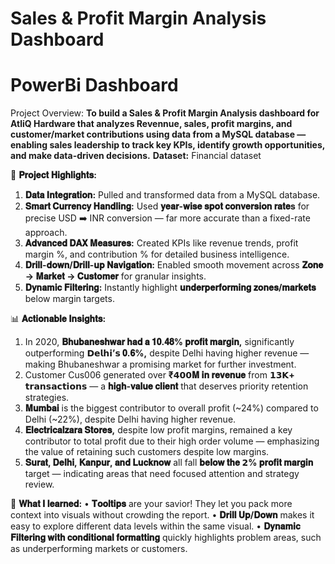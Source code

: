 # Sales & Profit Margin Analysis Dashboard
# PowerBi Dashboard
Project Overview: **To build a Sales & Profit Margin Analysis dashboard for AtliQ Hardware that analyzes Revennue, sales, profit margins, and customer/market contributions using data from a MySQL database — enabling sales leadership to track key KPIs, identify growth opportunities, and make data-driven decisions.**
**Dataset:** Financial dataset

🔧 **𝐏𝐫𝐨𝐣𝐞𝐜𝐭 𝐇𝐢𝐠𝐡𝐥𝐢𝐠𝐡𝐭𝐬:**
1) **𝐃𝐚𝐭𝐚 𝐈𝐧𝐭𝐞𝐠𝐫𝐚𝐭𝐢𝐨𝐧:** Pulled and transformed data from a MySQL database.
2) **𝐒𝐦𝐚𝐫𝐭 𝐂𝐮𝐫𝐫𝐞𝐧𝐜𝐲 𝐇𝐚𝐧𝐝𝐥𝐢𝐧𝐠:** Used **𝐲𝐞𝐚𝐫-𝐰𝐢𝐬𝐞 𝐬𝐩𝐨𝐭 𝐜𝐨𝐧𝐯𝐞𝐫𝐬𝐢𝐨𝐧 𝐫𝐚𝐭𝐞**𝐬 for precise USD ➡️ INR conversion — far more accurate than a fixed-rate approach.
3) **𝐀𝐝𝐯𝐚𝐧𝐜𝐞𝐝 𝐃𝐀𝐗 𝐌𝐞𝐚𝐬𝐮𝐫𝐞𝐬:** Created KPIs like revenue trends, profit margin %, and contribution % for detailed business intelligence.
4) **𝐃𝐫𝐢𝐥𝐥-𝐝𝐨𝐰𝐧/𝐃𝐫𝐢𝐥𝐥-𝐮𝐩 𝐍𝐚𝐯𝐢𝐠𝐚𝐭𝐢𝐨𝐧:** Enabled smooth movement across **𝐙𝐨𝐧𝐞 → 𝐌𝐚𝐫𝐤𝐞𝐭 → 𝐂𝐮𝐬𝐭𝐨𝐦𝐞𝐫** for granular insights.
5) **𝐃𝐲𝐧𝐚𝐦𝐢𝐜 𝐅𝐢𝐥𝐭𝐞𝐫𝐢𝐧𝐠:** Instantly highlight **𝐮𝐧𝐝𝐞𝐫𝐩𝐞𝐫𝐟𝐨𝐫𝐦𝐢𝐧𝐠 𝐳𝐨𝐧𝐞𝐬/𝐦𝐚𝐫𝐤𝐞𝐭𝐬** below margin targets.

📊 **𝐀𝐜𝐭𝐢𝐨𝐧𝐚𝐛𝐥𝐞 𝐈𝐧𝐬𝐢𝐠𝐡𝐭𝐬:**
1) In 2020, **𝐁𝐡𝐮𝐛𝐚𝐧𝐞𝐬𝐡𝐰𝐚𝐫 𝐡𝐚𝐝 𝐚 𝟏𝟎.𝟒𝟖% 𝐩𝐫𝐨𝐟𝐢𝐭 𝐦𝐚𝐫𝐠𝐢𝐧,** significantly outperforming **𝗗𝗲𝗹𝗵𝗶’𝘀 𝟎.𝟔%,** despite Delhi having higher revenue — making Bhubaneshwar a promising market for further investment.
2) Customer Cus006 generated over **₹𝟰𝟬𝟬𝐌 𝐢𝐧 𝐫𝐞𝐯𝐞𝐧𝐮𝐞** from **𝟭𝟯𝗞+ 𝘁𝗿𝗮𝗻𝘀𝗮𝗰𝘁𝗶𝗼𝗻𝘀** — a **𝐡𝐢𝐠𝐡-𝐯𝐚𝐥𝐮𝐞 𝐜𝐥𝐢𝐞𝐧𝐭** that deserves priority retention strategies.
3) **𝐌𝐮𝐦𝐛𝐚𝐢** is the biggest contributor to overall profit (~24%) compared to Delhi (~22%), despite Delhi having higher revenue.
4) **𝐄𝐥𝐞𝐜𝐭𝐫𝐢𝐜𝐚𝐥𝐳𝐚𝐫𝐚 𝐒𝐭𝐨𝐫𝐞𝐬,** despite low profit margins, remained a key contributor to total profit due to their high order volume — emphasizing the value of retaining such customers despite low margins.
5) **𝐒𝐮𝐫𝐚𝐭, 𝐃𝐞𝐥𝐡𝐢, 𝐊𝐚𝐧𝐩𝐮𝐫, 𝐚𝐧𝐝 𝐋𝐮𝐜𝐤𝐧𝐨𝐰** all fall **𝐛𝐞𝐥𝐨𝐰 𝐭𝐡𝐞 𝟮% 𝐩𝐫𝐨𝐟𝐢𝐭 𝐦𝐚𝐫𝐠𝐢𝐧** target — indicating areas that need focused attention and strategy review.


🧠 **𝐖𝐡𝐚𝐭 𝐈 𝐥𝐞𝐚𝐫𝐧𝐞𝐝:**
• **𝐓𝐨𝐨𝐥𝐭𝐢𝐩𝐬** are your savior! They let you pack more context into visuals without crowding the report.
• **𝐃𝐫𝐢𝐥𝐥 𝐔𝐩/𝐃𝐨𝐰𝐧** makes it easy to explore different data levels within the same visual.
• **𝐃𝐲𝐧𝐚𝐦𝐢𝐜 𝐅𝐢𝐥𝐭𝐞𝐫𝐢𝐧𝐠 𝐰𝐢𝐭𝐡 𝐜𝐨𝐧𝐝𝐢𝐭𝐢𝐨𝐧𝐚𝐥 𝐟𝐨𝐫𝐦𝐚𝐭𝐭𝐢𝐧𝐠** quickly highlights problem areas, such as underperforming markets or customers.
